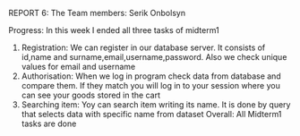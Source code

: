 REPORT 6:
The Team members: Serik Onbolsyn

Progress:
In this week I ended all three tasks of midterm1
1. Registration:
We can register in our database server. It consists of id,name and surname,email,username,password. Also we check unique values for email and username
2. Authorisation:
When we log in program check data from database and compare them. If they match you will log in to your session where you can see your goods stored in the cart
3. Searching item:
Yoy can search item writing its name. It is done by query that selects data with specific name from dataset
Overall: All Midterm1 tasks are done